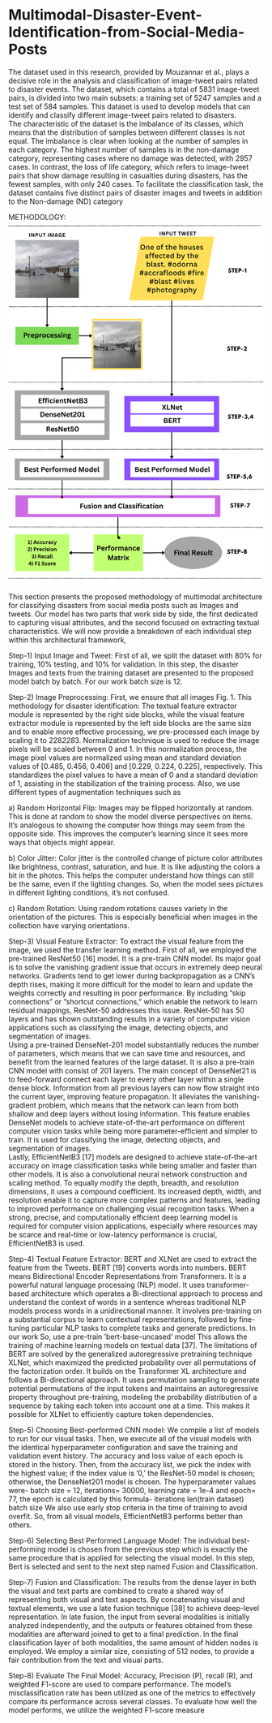 # Multimodal-Disaster-Event-Identification-from-Social-Media-Posts

The dataset used in this research, provided by Mouzannar et
al., plays a decisive role in the analysis and classification of image-tweet pairs related to disaster events. 
The dataset, which contains a total of 5831 image-tweet pairs, is divided
into two main subsets: a training set of 5247 samples and a test
set of 584 samples. This dataset is used to develop models that
can identify and classify different image-tweet pairs related to
disasters.<br>
The characteristic of the dataset is the imbalance of its
classes, which means that the distribution of samples between
different classes is not equal. The imbalance is clear when
looking at the number of samples in each category. The highest
number of samples is in the non-damage category, representing
cases where no damage was detected, with 2957 cases. In
contrast, the loss of life category, which refers to image-tweet
pairs that show damage resulting in casualties during disasters,
has the fewest samples, with only 240 cases. To facilitate the
classification task, the dataset contains five distinct pairs of
disaster images and tweets in addition to the Non-damage
(ND) category<br>

METHODOLOGY: <br>
![Alt Text](Images/methodology.png) <br>

This section presents the proposed methodology of
multimodal architecture for classifying disasters from social
media posts such as Images and tweets. Our model has two
parts that work side by side, the first dedicated to capturing
visual attributes, and the second focused on extracting textual
characteristics. We will now provide a breakdown of each
individual step within this architectural framework, <br>

Step-1) Input Image and Tweet: First of all, we split
the dataset with 80% for training, 10% testing, and 10% for
validation. In this step, the disaster Images and texts from the
training dataset are presented to the proposed model batch by
batch. For our work batch size is 12.<br>

Step-2) Image Preprocessing: First, we ensure that all images
Fig. 1. This methodology for disaster identification: The textual feature
extractor module is represented by the right side blocks, while the visual
feature extractor module is represented by the left side blocks
are the same size and to enable more effective processing,
we pre-processed each image by scaling it to 228*228*3.
Normalization technique is used to reduce the image pixels
will be scaled between 0 and 1. In this normalization process,
the image pixel values are normalized using mean and standard
deviation values of [0.485, 0.456, 0.406] and [0.229, 0.224,
0.225], respectively. This standardizes the pixel values to have
a mean of 0 and a standard deviation of 1, assisting in the
stabilization of the training process. Also, we use different
types of augmentation techniques such as<br>

a) Random Horizontal Flip: Images may be flipped horizontally at random. This is done at random to show the model
diverse perspectives on items. It’s analogous to showing the
computer how things may seem from the opposite side. This
improves the computer’s learning since it sees more ways that
objects might appear.<br>

b) Color Jitter: Color jitter is the controlled change of picture
color attributes like brightness, contrast, saturation, and hue. It
is like adjusting the colors a bit in the photos. This helps the
computer understand how things can still be the same, even
if the lighting changes. So, when the model sees pictures in
different lighting conditions, it’s not confused.<br>

c) Random Rotation: Using random rotations causes variety
in the orientation of the pictures. This is especially beneficial
when images in the collection have varying orientations.<br>

Step-3) Visual Feature Extractor: To extract the visual feature from the image, we used the transfer learning method.
First of all, we employed the pre-trained ResNet50 [16] model.
It is a pre-train CNN model. Its major goal is to solve the
vanishing gradient issue that occurs in extremely deep neural
networks. Gradients tend to get lower during backpropagation
as a CNN’s depth rises, making it more difficult for the
model to learn and update the weights correctly and resulting
in poor performance. By including ”skip connections” or
”shortcut connections,” which enable the network to learn
residual mappings, ResNet-50 addresses this issue. ResNet-50
has 50 layers and has shown outstanding results in a variety
of computer vision applications such as classifying the image,
detecting objects, and segmentation of images. <br>
Using a pre-trained DenseNet-201 model substantially
reduces the number of parameters, which means that we can
save time and resources, and benefit from the learned features
of the large dataset. It is also a pre-train CNN model with
consist of 201 layers. The main concept of DenseNet21 is to
feed-forward connect each layer to every other layer within
a single dense block. Information from all previous layers
can now flow straight into the current layer, improving feature propagation. It alleviates the vanishing-gradient problem,
which means that the network can learn from both shallow and
deep layers without losing information. This feature enables
DenseNet models to achieve state-of-the-art performance on
different computer vision tasks while being more parameter-efficient and simpler to train. It is used for classifying the
image, detecting objects, and segmentation of images. <br>
Lastly, EfficientNetB3 [17] models are designed to achieve
state-of-the-art accuracy on image classification tasks while
being smaller and faster than other models. It is also a
convolutional neural network construction and scaling method.
To equally modify the depth, breadth, and resolution dimensions, it uses a compound coefficient. Its increased depth,
width, and resolution enable it to capture more complex
patterns and features, leading to improved performance on
challenging visual recognition tasks. When a strong, precise,
and computationally efficient deep learning model is required
for computer vision applications, especially where resources
may be scarce and real-time or low-latency performance is
crucial, EfficientNetB3 is used.<br>

Step-4) Textual Feature Extractor: BERT and XLNet are
used to extract the feature from the Tweets.
BERT [19] converts words into numbers. BERT means Bidirectional Encoder Representations from Transformers. It is a
powerful natural language processing (NLP) model. It uses
transformer-based architecture which operates a Bi-directional
approach to process and understand the context of words in a
sentence whereas traditional NLP models process words in a
unidirectional manner. It involves pre-training on a substantial
corpus to learn contextual representations, followed by fine-tuning particular NLP tasks to complete tasks and generate
predictions. In our work So, use a pre-train ’bert-base-uncased’
model This allows the training of machine learning models on
textual data [37]. The limitations of BERT are solved by the
generalized autoregressive pretraining technique XLNet,
which maximized the predicted probability over all permutations of the factorization order. It builds on the Transformer XL architecture and follows a Bi-directional approach. It uses
permutation sampling to generate potential permutations of
the input tokens and maintains an autoregressive property
throughout pre-training, modeling the probability distribution
of a sequence by taking each token into account one at a time.
This makes it possible for XLNet to efficiently capture token
dependencies.<br>

Step-5) Choosing Best-performed CNN model: We compile
a list of models to run for our visual tasks. Then, we execute
all of the visual models with the identical hyperparameter
configuration and save the training and validation event history.
The accuracy and loss value of each epoch is stored in the
history. Then, from the accuracy list, we pick the index with
the highest value; if the index value is ’0,’ the ResNet-50
model is chosen; otherwise, the DenseNet201 model is chosen.
The hyperparameter values were- batch size = 12, iterations=
30000, learning rate = 1e-4 and epoch= 77, the epoch is
calculated by this formula- iterations
len(train dataset)
batch size We also use early stop criteria in the time of training to avoid
overfit. So, from all visual models, EfficientNetB3 performs
better than others.<br>

Step-6) Selecting Best Performed Language Model: The individual best-performing model is chosen from the previous
step which is exactly the same procedure that is applied for
selecting the visual model. In this step, Bert is selected and
sent to the next step named Fusion and Classification.<br>

Step-7) Fusion and Classification: The results from the dense
layer in both the visual and text parts are combined to create
a shared way of representing both visual and text aspects. By
concatenating visual and textual elements, we use a late fusion
technique [38] to achieve deep-level representation. In late
fusion, the input from several modalities is initially analyzed
independently, and the outputs or features obtained from these
modalities are afterward joined to get to a final prediction.
In the final classification layer of both modalities, the same
amount of hidden nodes is employed. We employ a similar
size, consisting of 512 nodes, to provide a fair contribution
from the text and visual parts.<br>

Step-8) Evaluate The Final Model: Accuracy, Precision
(P), recall (R), and weighted F1-score are used to compare
performance. The model’s misclassification rate has been
utilized as one of the metrics to effectively compare its
performance across several classes. To evaluate how well the
model performs, we utilize the weighted F1-score measure
